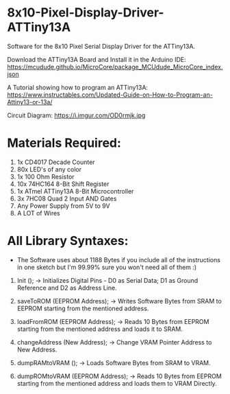 # 8x10-Pixel-Display-Driver-ATTiny13A
Software for the 8x10 Pixel Serial Display Driver for the ATTiny13A.

Download the ATTiny13A Board and Install it in the Arduino IDE: https://mcudude.github.io/MicroCore/package_MCUdude_MicroCore_index.json

A Tutorial showing how to program an ATTiny13A: https://www.instructables.com/Updated-Guide-on-How-to-Program-an-Attiny13-or-13a/


Circuit Diagram: https://i.imgur.com/OD0rmjk.jpg

# Materials Required:

1. 1x     CD4017 Decade Counter
2. 80x    LED's of any color
3. 1x     100 Ohm Resistor
4. 10x    74HC164 8-Bit Shift Register
5. 1x     ATmel ATTiny13A 8-Bit Microcontroller
6. 3x     7HC08 Quad 2 Input AND Gates
7. Any Power Supply from 5V to 9V
8. A LOT of Wires

# All Library Syntaxes:

* The Software uses about 1188 Bytes if you include all of the instructions in one sketch but I'm 99.99% sure you won't need all of them :)

 1. Init ();                           -> Initializes Digital Pins - D0 as Serial Data; D1 as Ground Reference and D2 as Address Line.
  
 2. saveToROM (EEPROM Address);       -> Writes Software Bytes from SRAM to EEPROM starting from the mentioned address.
  
 3. loadFromROM (EEPROM Address);     -> Reads 10 Bytes from EEPROM starting from the mentioned address and loads it to SRAM.
  
 4. changeAddress (New Address);      -> Change VRAM Pointer Address to New Address.
  
 5. dumpRAMtoVRAM ();                 -> Loads Software Bytes from SRAM to VRAM.
  
 6. dumpROMtoVRAM (EEPROM Address);   -> Reads 10 Bytes from EEPROM starting from the mentioned address and loads them to VRAM Directly.  
